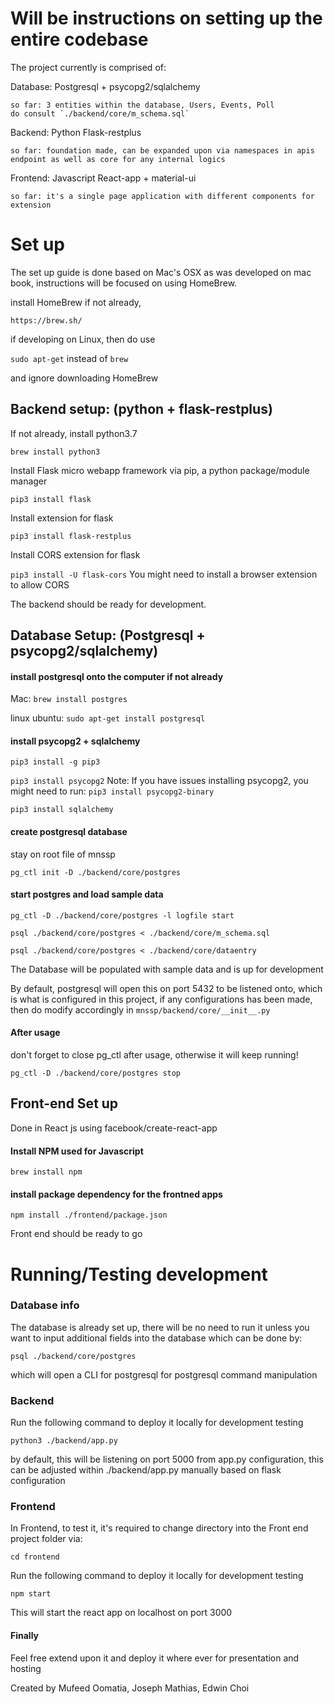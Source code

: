 # Will be instructions on setting up the entire codebase
The project currently is comprised of:

Database: Postgresql + psycopg2/sqlalchemy

    so far: 3 entities within the database, Users, Events, Poll
    do consult `./backend/core/m_schema.sql`

Backend: Python Flask-restplus 

    so far: foundation made, can be expanded upon via namespaces in apis endpoint as well as core for any internal logics

Frontend: Javascript React-app + material-ui
    
    so far: it's a single page application with different components for extension

# Set up
The set up guide is done based on Mac's OSX as was developed on mac book, instructions will be focused on using HomeBrew. 

install HomeBrew if not already, 

`https://brew.sh/`

if developing on Linux, then do use 

`sudo apt-get` instead of `brew`

and ignore downloading HomeBrew

## Backend setup: (python + flask-restplus)
If not already, install python3.7

`brew install python3`

Install Flask micro webapp framework via pip, a python package/module manager

`pip3 install flask`

Install extension for flask

`pip3 install flask-restplus`

Install CORS extension for flask

`pip3 install -U flask-cors`
You might need to install a browser extension to allow CORS

The backend should be ready for development.

## Database Setup: (Postgresql + psycopg2/sqlalchemy)
#### install postgresql onto the computer if not already
Mac: `brew install postgres`

linux ubuntu: `sudo apt-get install postgresql`

#### install psycopg2 + sqlalchemy
`pip3 install -g pip3`

`pip3 install psycopg2`
Note: If you have issues installing psycopg2, you might need to run:
`pip3 install psycopg2-binary`

`pip3 install sqlalchemy`

#### create postgresql database
stay on root file of mnssp

`pg_ctl init -D ./backend/core/postgres`

#### start postgres and load sample data
`pg_ctl -D ./backend/core/postgres -l logfile start`

`psql ./backend/core/postgres < ./backend/core/m_schema.sql`

`psql ./backend/core/postgres < ./backend/core/dataentry`

The Database will be populated with sample data and is up for development

By default, postgresql will open this on port 5432 to be listened onto, which is what is configured in this project, if any configurations has been made, then do modify accordingly in `mnssp/backend/core/__init__.py`

#### After usage
don't forget to close pg_ctl after usage, otherwise it will keep running!

`pg_ctl -D ./backend/core/postgres stop`



## Front-end Set up
Done in React js using facebook/create-react-app

#### Install NPM used for Javascript

`brew install npm`

#### install package dependency for the frontned apps

`npm install ./frontend/package.json` 

Front end should be ready to go

# Running/Testing development
### Database info
The database is already set up, there will be no need to run it unless you want to input additional fields into the database which can be done by:

`psql ./backend/core/postgres`

which will open a CLI for postgresql for postgresql command manipulation

### Backend
Run the following command to deploy it locally for development testing

`python3 ./backend/app.py`

by default, this will be listening on port 5000 from app.py configuration, this can be adjusted within ./backend/app.py manually based on flask configuration

### Frontend
In Frontend, to test it, it's required to change directory into the Front end project folder via:

`cd frontend`

Run the following command to deploy it locally for development testing

`npm start`

This will start the react app on localhost on port 3000

#### Finally

Feel free extend upon it and deploy it where ever for presentation and hosting

Created by Mufeed Oomatia, Joseph Mathias, Edwin Choi